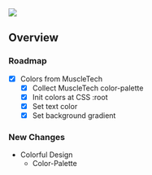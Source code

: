 <img src="https://img.shields.io/badge/License-MIT-orange">

<br>

## Overview

### Roadmap
- [x] Colors from MuscleTech
    - [x] Collect MuscleTech color-palette
	- [x] Init colors at CSS :root
	- [x] Set text color
	- [x] Set background gradient

### New Changes
+ Colorful Design
    + Color-Palette

